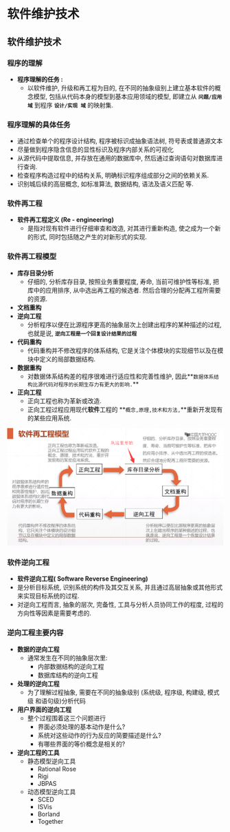 # 软件维护技术

## 软件维护技术

### 程序的理解

* **程序理解的任务 :**
  * 以软件维护,  升级和再工程为目的, 在不同的抽象级别上建立基本软件的概念模型,  包括从代码本身的模型到基本应用领域的模型, 即建立从 **`问题/应用  域`** 到程序 **`设计/实现 域`** 的映射集.

### 程序理解的具体任务

* 通过检查单个的程序设计结构, 程序被标识成抽象语法树, 符号表或普通源文本
* 尽量做到程序隐含信息的显性标识及程序内部关系的可视化
* 从源代码中提取信息, 并存放在通用的数据库中, 然后通过查询语句对数据库进行查询.
* 检查程序构造过程中的结构关系, 明确标识程序组成部分之间的依赖关系.
* 识别城后续的高层概念, 如标准算法, 数据结构, 语法及语义匹配 等.



### 软件再工程

* **软件再工程定义    \(Re - engineering\)**
  * 是指对现有软件进行仔细审查和改造, 对其进行重新构造, 使之成为一个新的形式, 同时包括随之产生的对新形式的实现.

### 软件再工程模型

* **库存目录分析**
  * 仔细的, 分析库存目录, 按照业务重要程度, 寿命, 当前可维护性等标准,  把库中的应用排序, 从中选出再工程的候选者. 然后合理的分配再工程所需要的资源.
* **文档重构**
* **逆向工程**
  * 分析程序以便在比源程序更高的抽象层次上创建出程序的某种描述的过程, 也就是说, **`逆向工程是一个回复设计结果的过程`**
* **代码重构**
  * 代码重构并不修改程序的体系结构, 它是关注个体模块的实现细节以及在模块中定义的局部数据结构.
* **数据重构**
  * 对数据体系结构差的程序很难进行适应性和完善性维护, 因此**`数据体系结构比源代码对程序的长期生存力有更大的影响.`**
* **正向工程**
  * 正向工程也称为革新或改造.
  * 正向工程过程应用现代**软件**工程的 **`概念,原理,技术和方法,`**重新开发现有的某些应用系统.

![](../.gitbook/assets/image%20%28244%29.png)



### 软件逆向工程

*  **软件逆向工程\( Software Reverse Engineering\)**
  * 是分析目标系统, 识别系统的构件及其交互关系, 并且通过高层抽象或其他形式来实现目标系统的过程.
  * 对逆向工程而言, 抽象的层次, 完备性, 工具与分析人员协同工作的程度, 过程的方向性等因素是需要考虑的.

### 逆向工程主要内容

* **数据的逆向工程**
  * 通常发生在不同的抽象层次里:
    * 内部数据结构的逆向工程
    * 数据库结构的逆向工程
* **处理的逆向工程**
  * 为了理解过程抽象, 需要在不同的抽象级别 \(系统级,  程序级, 构建级, 模式级 和语句级\)分析代码
* **用户界面的逆向工程**
  * 整个过程围着这三个问题进行
    * 界面必须处理的基本动作是什么?
    * 系统对这些动作的行为反应的简要描述是什么?
    * 有哪些界面的等价概念是相关的?
* **逆向工程的工具**
  * 静态模型逆向工具
    * Rational Rose
    * Rigi
    * JBPAS
  * 动态模型逆向工具
    * SCED
    * ISVis
    * Borland
    * Together

